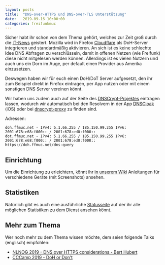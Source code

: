 ```yaml
---
layout: posts
title:  "DNS-over-HTTPS und DNS-over-TLS Unterstützung"
date:   2019-09-16 10:00:00
categories: freifunkmuc
---
```


Sicher habt ihr schon von dem Thema gehört, welches zur Zeit groß durch die [IT-News](https://www.golem.de/news/wegen-cloudflare-openbsd-deaktiviert-doh-im-firefox-browser-1909-143884.html) geistert.
Mozilla wird in Firefox [Cloudflare](https://cloudflare.com) als DoH-Server integrieren und standardmäßig aktivieren.
An sich ist es keine schlechte Idee DNS Abfragen zu verschlüsseln, damit in offenen Netzen (wie Freifunk) diese nicht mitgelesen werden können.
Allerdings ist es vielen Nutzern und auch uns ein Dorn im Auge, per default einen Provider aus Amerika einzusetzen.

Deswegen haben wir für euch einen DoH/DoT Server aufgesetzt, den ihr zum Beispiel direkt in Firefox eintragen, per App nutzen oder mit einem sonstigen DNS Server vereinen könnt.

Wir haben uns zudem auch auf der Seite des [DNSCrypt-Projektes](https://dnscrypt.info/public-servers/) eintragen lassen, wodurch wir automatisch bei den Resolvern in der App [DNSCloak](https://apps.apple.com/de/app/dnscloak-secure-dns-client/id1452162351) (iOS) oder bei [dnscrypt-proxy](https://github.com/DNSCrypt/dnscrypt-proxy) zu finden sind.

Adressen:

```
doh.ffmuc.net - IPv4: 5.1.66.255 / 185.150.99.255 IPv6: 2001:678:e68:f000:: / 2001:678:ed0:f000::
dot.ffmuc.net - IPv4: 5.1.66.255 / 185.150.99.255 IPv6: 2001:678:e68:f000:: / 2001:678:ed0:f000::
https://doh.ffmuc.net/dns-query
```
## Einrichtung

Um die Einrichtung zu erleichtern, könnt ihr [in unserem Wiki](https://ffmuc.net/wiki/doku.php?id=knb:dohdot) Anleitungen für verschiedene Geräte (mit Screenshots) ansehen.

## Statistiken
Natürlich gibt es auch eine ausführliche [Statusseite](https://stats.ffmuc.net/d/tlvoghcZk/doh-dot?orgId=1&refresh=1m) auf der ihr alle möglichen Statistiken zu dem Dienst ansehen könnt.

## Mehr zum Thema
Wer noch mehr zu dem Thema wissen möchte, dem seien folgende Talks (englisch) empfohlen:

- [NLNOG 2019 - DNS over HTTPS considerations - Bert Hubert](https://www.youtube.com/watch?v=pjin3nv8jAo)
- [CCCamp 2019 - DoH or Don't](https://media.ccc.de/v/Camp2019-10213-doh_or_don_t )
